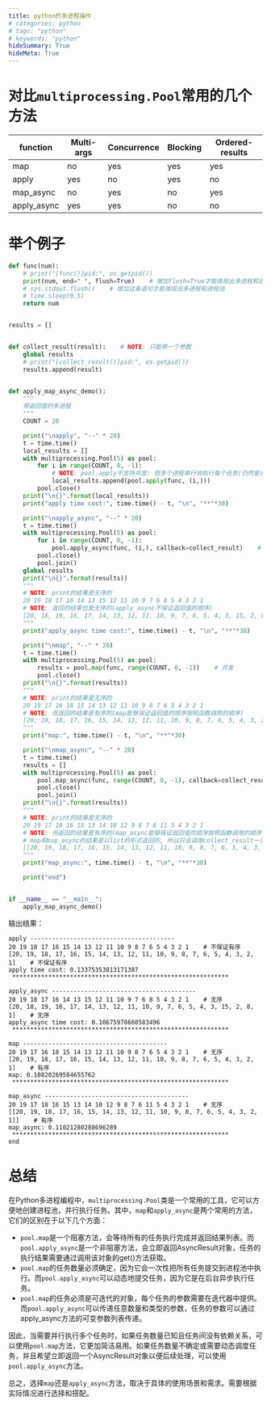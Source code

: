 ```yaml
---
title: python的多进程操作
# categories: python
# tags: "python"
# keywords: "python"
hideSummary: True
hideMeta: True
---
```


# 对比`multiprocessing.Pool`常用的几个方法

| function    | Multi-args | Concurrence | Blocking | Ordered-results |
| ----------- | ---------- | ----------- | -------- | --------------- |
| map         | no         | yes         | yes      | yes             |
| apply       | yes        | no          | yes      | no              |
| map_async   | no         | yes         | no       | yes             |
| apply_async | yes        | yes         | no       | no              |

# 举个例子

```python
def func(num):
    # print("[func()]pid:", os.getpid())
    print(num, end=" ", flush=True)    # 增加flush=True才能体现出多进程和进程池
    # sys.stdout.flush()    # 增加这条语句才能体现出多进程和进程池
    # time.sleep(0.5)
    return num


results = []


def collect_result(result):    # NOTE: 只能带一个参数
    global results
    # print("[collect_result()]pid:", os.getpid())
    results.append(result)


def apply_map_async_demo():
    """
    带返回值的多进程
    """
    COUNT = 20

    print("\napply", "--" * 20)
    t = time.time()
    local_results = []
    with multiprocessing.Pool(5) as pool:
        for i in range(COUNT, 0, -1):
            # NOTE: pool.apply不支持并发: 但多个进程串行地执行每个任务(仍然是多进程执行)
            local_results.append(pool.apply(func, (i,)))
        pool.close()
    print("\n{}".format(local_results))
    print("apply time cost:", time.time() - t, "\n", "**"*30)

    print("\napply_async", "--" * 20)
    t = time.time()
    with multiprocessing.Pool(5) as pool:
        for i in range(COUNT, 0, -1):
            pool.apply_async(func, (i,), callback=collect_result)    # 并发. callback是可选的, 可以不使用该字段
        pool.close()
        pool.join()
    global results
    print("\n{}".format(results))
    """
    # NOTE: print的结果是无序的 
    20 19 18 17 16 14 13 15 12 11 10 9 7 6 8 5 4 3 2 1
    # NOTE: 返回的结果也是无序的(apply_async不保证返回值的顺序)
    [20, 18, 19, 16, 17, 14, 13, 12, 11, 10, 9, 7, 6, 5, 4, 3, 15, 2, 8, 1]
    """
    print("apply_async time cost:", time.time() - t, "\n", "**"*30)

    print("\nmap", "--" * 20)
    t = time.time()
    with multiprocessing.Pool(5) as pool:
        results = pool.map(func, range(COUNT, 0, -1))    # 并发
        pool.close()
    print("\n{}".format(results))
    """
    # NOTE: print的结果是无序的
    20 19 17 16 18 15 14 13 12 11 10 9 8 7 6 5 4 3 2 1
    # NOTE: 但返回的结果是有序的(map能够保证返回值的顺序按照函数调用的顺序)
    [20, 19, 18, 17, 16, 15, 14, 13, 12, 11, 10, 9, 8, 7, 6, 5, 4, 3, 2, 1]
    """
    print("map:", time.time() - t, "\n", "**"*30)

    print("\nmap_async", "--" * 20)
    t = time.time()
    results = []
    with multiprocessing.Pool(5) as pool:
        pool.map_async(func, range(COUNT, 0, -1), callback=collect_result)    # 并发. callback是可选的, 可以不使用该字段
        pool.close()
        pool.join()
    print("\n{}".format(results))
    """
    # NOTE: print的结果是无序的
    20 19 17 18 16 15 13 14 10 12 9 8 7 6 11 5 4 3 2 1 
    # NOTE: 但返回的结果是有序的(map_async能够保证返回值的顺序按照函数调用的顺序)
    # map和map_async的结果是以list的形式返回的, 所以只会调用collect_result一次，因此结果是list of list
    [[20, 19, 18, 17, 16, 15, 14, 13, 12, 11, 10, 9, 8, 7, 6, 5, 4, 3, 2, 1]]
    """
    print("map_async:", time.time() - t, "\n", "**"*30)

    print("end")


if __name__ == "__main__":
    apply_map_async_demo()
```

输出结果：

```
apply ----------------------------------------
20 19 18 17 16 15 14 13 12 11 10 9 8 7 6 5 4 3 2 1    # 不保证有序
[20, 19, 18, 17, 16, 15, 14, 13, 12, 11, 10, 9, 8, 7, 6, 5, 4, 3, 2, 1]    # 不保证有序
apply time cost: 0.13375353813171387 
 ************************************************************

apply_async ----------------------------------------
20 19 18 17 16 14 13 15 12 11 10 9 7 6 8 5 4 3 2 1    # 无序
[20, 18, 19, 16, 17, 14, 13, 12, 11, 10, 9, 7, 6, 5, 4, 3, 15, 2, 8, 1]    # 无序
apply_async time cost: 0.10675978660583496 
 ************************************************************

map ----------------------------------------
20 19 17 16 18 15 14 13 12 11 10 9 8 7 6 5 4 3 2 1    # 无序
[20, 19, 18, 17, 16, 15, 14, 13, 12, 11, 10, 9, 8, 7, 6, 5, 4, 3, 2, 1]    # 有序
map: 0.10820269584655762 
 ************************************************************

map_async ----------------------------------------
20 19 17 18 16 15 13 14 10 12 9 8 7 6 11 5 4 3 2 1    # 无序
[[20, 19, 18, 17, 16, 15, 14, 13, 12, 11, 10, 9, 8, 7, 6, 5, 4, 3, 2, 1]]    # 有序
map_async: 0.11021280288696289 
 ************************************************************
end
```

# 总结

在Python多进程编程中，`multiprocessing.Pool`类是一个常用的工具，它可以方便地创建进程池，并行执行任务。其中，`map`和`apply_async`是两个常用的方法，它们的区别在于以下几个方面：

- `pool.map`是一个阻塞方法，会等待所有的任务执行完成并返回结果列表。而`pool.apply_async`是一个非阻塞方法，会立即返回AsyncResult对象，任务的执行结果需要通过调用该对象的get()方法获取。
- `pool.map`的任务数量必须确定，因为它会一次性把所有任务提交到进程池中执行。而`pool.apply_async`可以动态地提交任务，因为它是在后台异步执行任务。
- `pool.map`的任务必须是可迭代的对象，每个任务的参数需要在迭代器中提供。而`pool.apply_async`可以传递任意数量和类型的参数，任务的参数可以通过apply_async方法的可变参数列表传递。

因此，当需要并行执行多个任务时，如果任务数量已知且任务间没有依赖关系，可以使用`pool.map`方法，它更加简洁易用。如果任务数量不确定或需要动态调度任务，并且希望立即返回一个AsyncResult对象以便后续处理，可以使用`pool.apply_async`方法。

总之，选择`map`还是`apply_async`方法，取决于具体的使用场景和需求。需要根据实际情况进行选择和搭配。